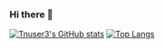 ### Hi there 👋
[![Tnuser3's GitHub stats](https://github-readme-stats.vercel.app/api?username=tnuser3)](https://github.com/anuraghazra/github-readme-stats)
[![Top Langs](https://github-readme-stats.vercel.app/api/top-langs/?username=tnuser3)](https://github.com/anuraghazra/github-readme-stats)
